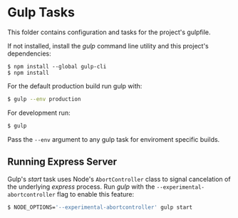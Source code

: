# Gulp Tasks

This folder contains configuration and tasks for the project's gulpfile. 

If not installed, install the *gulp* command line utility and this project's dependencies:

```
$ npm install --global gulp-cli
$ npm install
```

For the default production build run gulp with:

```sh
$ gulp --env production
```

For development run:

```sh
$ gulp
```

Pass the `--env` argument to any gulp task for enviroment specific builds.

## Running Express Server

Gulp's *start* task uses Node's `AbortController` class to signal cancelation of the underlying *express* process. Run *gulp* with the `--experimental-abortcontroller` flag to enable this feature:

```sh
$ NODE_OPTIONS='--experimental-abortcontroller' gulp start
```
